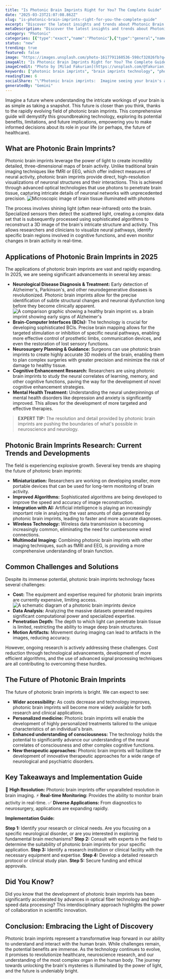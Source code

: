 ```yaml
---
title: "Is Photonic Brain Imprints Right for You? The Complete Guide"
date: "2025-03-23T21:07:08.862Z"
slug: "is-photonic-brain-imprints-right-for-you-the-complete-guide"
excerpt: "Discover the latest insights and trends about Photonic Brain Imprints. This comprehensive guide covers everything you need to know about Photonic Brain Imprints in 2025."
metaDescription: "Discover the latest insights and trends about Photonic Brain Imprints. This comprehensive guide covers everything you need to know about Photonic Brain Imp..."
category: "Photonic"
categories: [{"type":"exact","name":"Photonic"},{"type":"general","name":"Neuroscience"},{"type":"medium","name":"Neurotechnology"},{"type":"specific","name":"Brain-Computer Interfaces"},{"type":"niche","name":"Neural Encoding"}]
status: "new"
trending: true
featured: false
image: "https://images.unsplash.com/photo-1617791160536-598cf32026fb?q=85&w=1200&fit=max&fm=webp&auto=compress"
imageAlt: "Is Photonic Brain Imprints Right for You? The Complete Guide"
imageCredit: "Photo by [Milad Fakurian](https://unsplash.com/@fakurian) on Unsplash"
keywords: ["photonic brain imprints", "brain imprints technology", "photonic memory", "optical brain imaging", "photonic brain mapping", "buy photonic brain imprints", "photonic brain imprints research", "applications of photonic brain imprints", "future of photonic brain imprints", "photonic brain imprints cost"]
readingTime: 6
socialShare: "\"Photonic brain imprints:  Imagine seeing your brain's activity in 3D, revealing secrets previously hidden in the neural labyrinth. The future of neuroscience is here.\""
generatedBy: "Gemini"
---
```




Imagine a future where understanding the intricate workings of your brain is as simple as taking a snapshot.  This future is closer than you think, thanks to the rapidly evolving field of photonic brain imprints.  This comprehensive guide will demystify this groundbreaking technology, exploring its potential benefits, limitations, and future implications, empowering you to make informed decisions about its role in your life (or perhaps, the future of healthcare).

## What are Photonic Brain Imprints?

Photonic brain imprints leverage the power of light to create incredibly detailed, three-dimensional maps of brain activity. Unlike traditional brain imaging techniques like fMRI or EEG, which offer indirect measures of neural activity, photonic brain imprints provide direct, high-resolution visualizations of neuronal structures and their interactions.  This is achieved through advanced optical technologies that use photons to penetrate brain tissue, capturing intricate details of neuronal networks with unprecedented precision.  ![Microscopic image of brain tissue illuminated with photons](https://images.unsplash.com/photo-1617791160536-598cf32026fb?q=85&w=1200&fit=max&fm=webp&auto=compress)

The process involves shining light (often near-infrared) onto the brain.  Specialized sensors then detect the scattered light, creating a complex data set that is subsequently processed using sophisticated algorithms to reconstruct a 3D image of the brain's intricate structure and activity.  This allows researchers and clinicians to visualize neural pathways, identify specific brain regions involved in cognitive functions, and even monitor changes in brain activity in real-time.

## Applications of Photonic Brain Imprints in 2025

The applications of photonic brain imprints are vast and rapidly expanding.  In 2025, we are seeing significant advancements in several key areas:

* **Neurological Disease Diagnosis & Treatment:**  Early detection of Alzheimer's, Parkinson's, and other neurodegenerative diseases is revolutionized. Photonic brain imprints allow for the precise identification of subtle structural changes and neuronal dysfunction long before they become clinically apparent. ![A comparison graphic showing a healthy brain imprint vs. a brain imprint showing early signs of Alzheimer's](https://images.unsplash.com/photo-1453847668862-487637052f8a?q=85&w=1200&fit=max&fm=webp&auto=compress)
* **Brain-Computer Interfaces (BCIs):**  The technology is crucial for developing sophisticated BCIs.  Precise brain mapping allows for the targeted stimulation or inhibition of specific neural pathways, enabling more effective control of prosthetic limbs, communication devices, and even the restoration of lost sensory functions.
* **Neurosurgery Planning & Guidance:**  Surgeons can use photonic brain imprints to create highly accurate 3D models of the brain, enabling them to plan complex surgeries with greater precision and minimize the risk of damage to healthy tissue.
* **Cognitive Enhancement Research:**  Researchers are using photonic brain imprints to study the neural correlates of learning, memory, and other cognitive functions, paving the way for the development of novel cognitive enhancement strategies.
* **Mental Health Treatment:**  Understanding the neural underpinnings of mental health disorders like depression and anxiety is significantly improved. This allows for the development of more targeted and effective therapies.

> **EXPERT TIP:** The resolution and detail provided by photonic brain imprints are pushing the boundaries of what's possible in neuroscience and neurology.

## Photonic Brain Imprints Research: Current Trends and Developments

The field is experiencing explosive growth.  Several key trends are shaping the future of photonic brain imprints:

* **Miniaturization:**  Researchers are working on developing smaller, more portable devices that can be used for long-term monitoring of brain activity.
* **Improved Algorithms:**  Sophisticated algorithms are being developed to improve the speed and accuracy of image reconstruction.
* **Integration with AI:**  Artificial intelligence is playing an increasingly important role in analyzing the vast amounts of data generated by photonic brain imprints, leading to faster and more accurate diagnoses.
* **Wireless Technology:**  Wireless data transmission is becoming increasingly common, eliminating the need for cumbersome wired connections.
* **Multimodal Imaging:**  Combining photonic brain imprints with other imaging techniques, such as fMRI and EEG, is providing a more comprehensive understanding of brain function.

## Common Challenges and Solutions

Despite its immense potential, photonic brain imprints technology faces several challenges:

* **Cost:**  The equipment and expertise required for photonic brain imprints are currently expensive, limiting access.  ![A schematic diagram of a photonic brain imprints device](https://images.unsplash.com/photo-1559757148-5c350d0d3c56?q=85&w=1200&fit=max&fm=webp&auto=compress)
* **Data Analysis:**  Analyzing the massive datasets generated requires significant computational power and specialized expertise.
* **Penetration Depth:**  The depth to which light can penetrate brain tissue is limited, restricting the ability to image deep brain structures.
* **Motion Artifacts:**  Movement during imaging can lead to artifacts in the images, reducing accuracy.

However, ongoing research is actively addressing these challenges.  Cost reduction through technological advancements, development of more efficient algorithms, and the use of advanced signal processing techniques are all contributing to overcoming these hurdles.

##  The Future of Photonic Brain Imprints

The future of photonic brain imprints is bright.  We can expect to see:

* **Wider accessibility:**  As costs decrease and technology improves, photonic brain imprints will become more widely available for both research and clinical applications.
* **Personalized medicine:**  Photonic brain imprints will enable the development of highly personalized treatments tailored to the unique characteristics of an individual's brain.
* **Enhanced understanding of consciousness:**  The technology holds the potential to significantly advance our understanding of the neural correlates of consciousness and other complex cognitive functions.
* **New therapeutic approaches:**  Photonic brain imprints will facilitate the development of innovative therapeutic approaches for a wide range of neurological and psychiatric disorders.

## Key Takeaways and Implementation Guide

🔑 **High Resolution:** Photonic brain imprints offer unparalleled resolution in brain imaging.
⚡ **Real-time Monitoring:**  Provides the ability to monitor brain activity in real-time.
✅ **Diverse Applications:**  From diagnostics to neurosurgery, applications are expanding rapidly.

**Implementation Guide:**

**Step 1:** Identify your research or clinical needs.  Are you focusing on a specific neurological disorder, or are you interested in exploring fundamental brain mechanisms?
**Step 2:** Consult with experts in the field to determine the suitability of photonic brain imprints for your specific application.
**Step 3:** Identify a research institution or clinical facility with the necessary equipment and expertise.
**Step 4:** Develop a detailed research protocol or clinical study plan.
**Step 5:** Secure funding and ethical approvals.

## Did You Know?

Did you know that the development of photonic brain imprints has been significantly accelerated by advances in optical fiber technology and high-speed data processing?  This interdisciplinary approach highlights the power of collaboration in scientific innovation.

## Conclusion:  Embracing the Light of Discovery

Photonic brain imprints represent a transformative leap forward in our ability to understand and interact with the human brain. While challenges remain, the potential benefits are immense.  As the technology continues to evolve, it promises to revolutionize healthcare, neuroscience research, and our understanding of the most complex organ in the human body.  The journey towards unlocking the brain's mysteries is illuminated by the power of light, and the future is undeniably bright.

